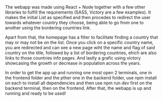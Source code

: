 The webapp was made using React + Node together with a few other libraries to fulfill the requirements (SASS, Victory are a few examples). It makes the initial List as specified and then procedes to redirect the user towards whatever country they choose, being able to go from one to another using the bordering countries link.

Apart from that, the homepage has a filter to facilitate finding a country that may or may not be on the list.
Once you click on a specific country name, you are redirected and can see a new page wiht the name and flag of said country on the title, followed by a list of bordering countries, ehich are also links to those countries info pages. And lastly a grafic using victory showcasing the growth or decrease in population across the years.

In order to get the app up and running one most open 2 terminals, one in the frontend folder and the pther one in the backend folder, use npm install on each to install all dependencies and then use npm run dev first on the backend terminal, then on the frontend. After that, the webapp is up and running and ready to be used!
